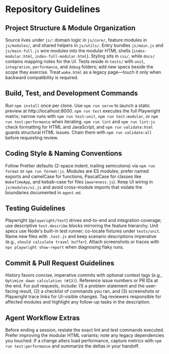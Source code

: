 # Repository Guidelines

## Project Structure & Module Organization
Source lives under `js/`: domain logic in `js/core/`, feature modules in `js/modules/`, and shared helpers in `js/utils/`. Entry bundles `js/main.js` and `js/main-full.js` wire modules into the modular HTML shells (`index-modular.html`, `index-full-modular.html`). Styling sits in `css/`, while `docs/` contains mapping notes for the UI. Tests reside in `tests/` with `unit`, `integration`, `performance`, and `debug` folders; add new specs beside the scope they exercise. Treat `wake.html` as a legacy page—touch it only when backward compatibility is required.

## Build, Test, and Development Commands
Run `npm install` once per clone. Use `npm run serve` to launch a static preview at http://localhost:8000. `npm run test` executes the full Playwright matrix; narrow runs with `npm run test:unit`, `npm run test:modular`, or `npm run test:performance` when iterating. `npm run lint` and `npm run lint:js` check formatting for HTML and JavaScript, and `npm run validate:html` guards structural HTML issues. Chain them with `npm run validate:all` before requesting review.

## Coding Style & Naming Conventions
Follow Prettier defaults (2-space indent, trailing semicolons) via `npm run format` or `npm run format:js`. Modules are ES modules; prefer named exports and camelCase for functions, PascalCase for classes like `WakeTimeApp`, and kebab-case for files (`awareness.js`). Keep UI wiring in `js/modules/ui.js` and avoid cross-module imports that violate the boundaries documented in `agent.md`.

## Testing Guidelines
Playwright (`@playwright/test`) drives end-to-end and integration coverage; use descriptive `test.describe` blocks mirroring the feature hierarchy. Unit specs use Node's built-in test runner; co-locate fixtures under `tests/unit`. Name new files with `.test.js` and keep scenario descriptions imperative (e.g., `should calculate travel buffer`). Attach screenshots or traces with `npx playwright show-report` when diagnosing flaky runs.

## Commit & Pull Request Guidelines
History favors concise, imperative commits with optional context tags (e.g., `Optimize dawn calculation (#13)`). Reference issue numbers or PR IDs at the end. For pull requests, include: (1) a problem statement and the user-facing result, (2) a checklist of commands you ran, and (3) screenshots or Playwright trace links for UI-visible changes. Tag reviewers responsible for affected modules and highlight any follow-up tasks in the description.

## Agent Workflow Extras
Before ending a session, restate the exact lint and test commands executed. Prefer improving the modular HTML variants; note any legacy dependencies you touched. If a change alters load performance, capture metrics with `npm run test:performance` and summarize the deltas in your handoff.
